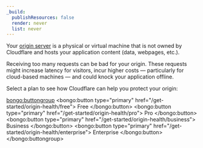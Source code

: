 ```yaml
---
_build:
  publishResources: false
  render: never
  list: never
---
```

Your [origin server](https://www.cloudflare.com/learning/cdn/glossary/origin-server) is a physical or virtual machine that is not owned by Cloudflare and hosts your application content (data, webpages, etc.).

Receiving too many requests can be bad for your origin. These requests might increase latency for visitors, incur higher costs — particularly for cloud-based machines — and could knock your application offline.

Select a plan to see how Cloudflare can help you protect your origin:

<bongo:buttongroup>
  <bongo:button type="primary" href="/get-started/origin-health/free">
    Free
  </bongo:button>
  <bongo:button type="primary" href="/get-started/origin-health/pro">
    Pro
  </bongo:button>
  <bongo:button type="primary" href="/get-started/origin-health/business">
    Business
  </bongo:button>
  <bongo:button type="primary" href="/get-started/origin-health/enterprise">
    Enterprise
  </bongo:button>
</bongo:buttongroup>
